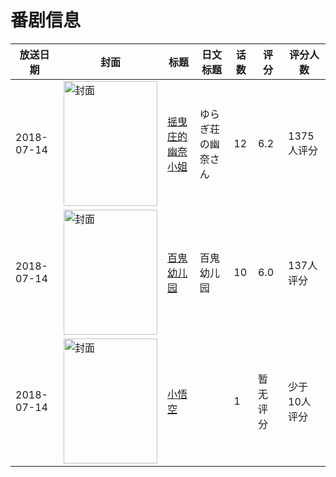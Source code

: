 # 番剧信息

|放送日期|封面|标题|日文标题|话数|评分|评分人数|
|---|---|---|---|---|---|---|
|2018-07-14|<img src="https://lain.bgm.tv/pic/cover/c/64/97/228969_D04g0.jpg" alt="封面" style="width:150px;height:200px;object-fit:cover;">|[摇曳庄的幽奈小姐](https://bangumi.tv/subject/228969)|ゆらぎ荘の幽奈さん|12|6.2|1375人评分|
|2018-07-14|<img src="https://lain.bgm.tv/pic/cover/c/82/41/253831_qQj0A.jpg" alt="封面" style="width:150px;height:200px;object-fit:cover;">|[百鬼幼儿园](https://bangumi.tv/subject/253831)|百鬼幼儿园|10|6.0|137人评分|
|2018-07-14|<img src="https://lain.bgm.tv/pic/cover/c/10/29/254784_R6KU4.jpg" alt="封面" style="width:150px;height:200px;object-fit:cover;">|[小悟空](https://bangumi.tv/subject/254784)||1|暂无评分|少于10人评分|
